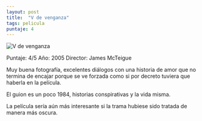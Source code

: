 ```yaml
---
layout: post
title:  "V de venganza"
tags: pelicula
puntaje: 4
---
```


![V de venganza](https://encrypted-tbn2.gstatic.com/images?q=tbn:ANd9GcSntHBIwMMGCBbAtdv1SyVHjl6dBPLX5B9BIZehKIbNmqUjh5bK)

Puntaje: 4/5 
Año: 2005 
Director: James McTeigue

Muy buena fotografía, excelentes diálogos con una historia de amor que no termina de encajar porque se ve forzada como si por decreto tuviera que haberla en la película. 

El guion es un poco 1984, historias conspirativas y la vida misma. 

La película sería aún más interesante si la trama hubiese sido tratada de manera más oscura. 